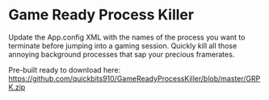 # Game Ready Process Killer
Update the App.config XML with the names of the process you want to terminate before jumping into a gaming session. Quickly kill all those annoying background processes that sap your precious framerates.

Pre-built ready to download here: https://github.com/quickbits910/GameReadyProcessKiller/blob/master/GRPK.zip

